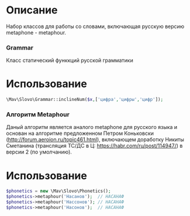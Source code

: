 Описание
========

Набор классов для работы со словами, включающая русскую версию metaphone - metaphour.

### Grammar

Класс статический функкций русской грамматики

Использование
=============

```php
\Mav\Slovo\Grammar::inclineNum($x,['цифра','цифры','цифр']);
```


### Алгоритм Metaphour

Даный алгоритм является аналого metaphone для русского языка и основан на алгоритме предложенном Петром Коньковски (http://forum.aeroion.ru/topic461.html), включающем доработку Никиты Сметанина (трансляция ТС/ДС в Ц: https://habr.com/ru/post/114947/) в версии 2 (по умолчанию).

Использование
=============

```php
$phonetics = new \Mav\Slovo\Phonetics();
$phonetics->metaphour('Насанов');  // НАСАНАФ
$phonetics->metaphour('Нассонов'); // НАСАНАФ
$phonetics->metaphour('Насонов');  // НАСАНАФ
```
